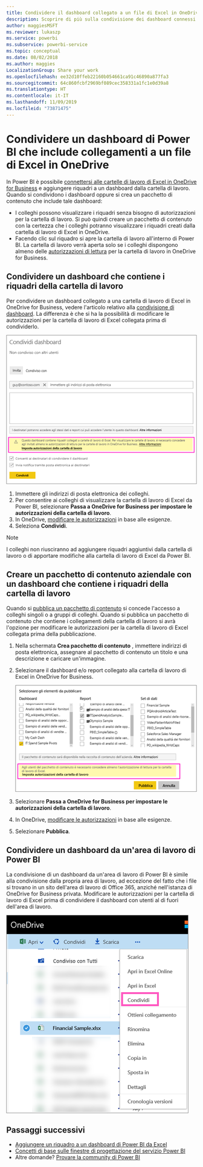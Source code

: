 ```yaml
---
title: Condividere il dashboard collegato a un file di Excel in OneDrive - Power BI
description: Scoprire di più sulla condivisione dei dashboard connessi a una cartella di lavoro di Excel in OneDrive for Business, con i riquadri aggiunti dalla cartella di lavoro.
author: maggiesMSFT
ms.reviewer: lukaszp
ms.service: powerbi
ms.subservice: powerbi-service
ms.topic: conceptual
ms.date: 08/02/2018
ms.author: maggies
LocalizationGroup: Share your work
ms.openlocfilehash: ee32d10ffeb22160b054661ca91c46890a877fa3
ms.sourcegitcommit: 64c860fcbf2969bf089cec358331a1fc1e0d39a8
ms.translationtype: HT
ms.contentlocale: it-IT
ms.lasthandoff: 11/09/2019
ms.locfileid: "73871475"
---
```

# <a name="share-a-power-bi-dashboard-that-links-to-an-excel-file-in-onedrive"></a>Condividere un dashboard di Power BI che include collegamenti a un file di Excel in OneDrive
In Power BI è possibile [connettersi alle cartelle di lavoro di Excel in OneDrive for Business](service-excel-workbook-files.md) e aggiungere riquadri a un dashboard dalla cartella di lavoro. Quando si condividono i dashboard oppure si crea un pacchetto di contenuto che include tale dashboard:

* I colleghi possono visualizzare i riquadri senza bisogno di autorizzazioni per la cartella di lavoro. Si può quindi creare un pacchetto di contenuto con la certezza che i colleghi potranno visualizzare i riquadri creati dalla cartella di lavoro di Excel in OneDrive.
* Facendo clic sul riquadro si apre la cartella di lavoro all'interno di Power BI. La cartella di lavoro verrà aperta solo se i colleghi dispongono almeno delle [autorizzazioni di lettura](https://support.office.com/article/Share-documents-or-folders-in-Office-365-1fe37332-0f9a-4719-970e-d2578da4941c) per la cartella di lavoro in OneDrive for Business.

## <a name="share-a-dashboard-that-contains-workbook-tiles"></a>Condividere un dashboard che contiene i riquadri della cartella di lavoro
Per condividere un dashboard collegato a una cartella di lavoro di Excel in OneDrive for Business, vedere l'articolo relativo alla [condivisione di dashboard](service-share-dashboards.md). La differenza è che si ha la possibilità di modificare le autorizzazioni per la cartella di lavoro di Excel collegata prima di condividerlo.

  ![Finestra di dialogo Condividi dashboard](media/service-share-dashboard-that-links-to-excel-onedrive/pbi_share_workbk.png)

1. Immettere gli indirizzi di posta elettronica dei colleghi.
2. Per consentire ai colleghi di visualizzare la cartella di lavoro di Excel da Power BI, selezionare **Passa a OneDrive for Business per impostare le autorizzazioni della cartella di lavoro**.
3. In OneDrive, [modificare le autorizzazioni](https://support.office.com/article/Share-files-and-folders-and-change-permissions-9fcc2f7d-de0c-4cec-93b0-a82024800c07) in base alle esigenze.
4. Seleziona **Condividi**.

>[!NOTE]
>I colleghi non riusciranno ad aggiungere riquadri aggiuntivi dalla cartella di lavoro o di apportare modifiche alla cartella di lavoro di Excel da Power BI.
> 
> 

## <a name="create-an-organizational-content-pack-with-a-dashboard-that-contains-workbook-tiles"></a>Creare un pacchetto di contenuto aziendale con un dashboard che contiene i riquadri della cartella di lavoro
Quando si [pubblica un pacchetto di contenuto](service-organizational-content-pack-create-and-publish.md) si concede l'accesso a colleghi singoli o a gruppi di colleghi. Quando si pubblica un pacchetto di contenuto che contiene i collegamenti della cartella di lavoro si avrà l'opzione per modificare le autorizzazioni per la cartella di lavoro di Excel collegata prima della pubblicazione.

1. Nella schermata **Crea pacchetto di contenuto** , immettere indirizzi di posta elettronica, assegnare al pacchetto di contenuto un titolo e una  descrizione e caricare un'immagine.
2. Selezionare il dashboard e/o report collegato alla cartella di lavoro di Excel in OneDrive for Business.
   
    ![Cartella di lavoro di Excel in un pacchetto di contenuto](media/service-share-dashboard-that-links-to-excel-onedrive/pbi_contpack_workbk.png)
3. Selezionare **Passa a OneDrive for Business per impostare le autorizzazioni della cartella di lavoro**.
4. In OneDrive, [modificare le autorizzazioni](https://support.office.com/article/Share-files-and-folders-and-change-permissions-9fcc2f7d-de0c-4cec-93b0-a82024800c07) in base alle esigenze.
5. Selezionare **Pubblica**.

## <a name="share-a-dashboard-from-a-power-bi-workspace"></a>Condividere un dashboard da un'area di lavoro di Power BI
La condivisione di un dashboard da un'area di lavoro di Power BI è simile alla condivisione dalla propria area di lavoro, ad eccezione del fatto che i file si trovano in un sito dell'area di lavoro di Office 365, anziché nell'istanza di OneDrive for Business privata. Modificare le autorizzazioni per la cartella di lavoro di Excel prima di condividere il dashboard con utenti al di fuori dell'area di lavoro.

![Condividere da OneDrive](media/service-share-dashboard-that-links-to-excel-onedrive/pbi_onedriveshare.png)

## <a name="next-steps"></a>Passaggi successivi
* [Aggiungere un riquadro a un dashboard di Power BI da Excel](service-dashboard-pin-tile-from-excel.md)
* [Concetti di base sulle finestre di progettazione del servizio Power BI](service-basic-concepts.md)
* Altre domande? [Provare la community di Power BI](https://community.powerbi.com/)


